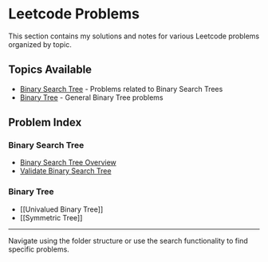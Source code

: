 # Leetcode Problems

This section contains my solutions and notes for various Leetcode problems organized by topic.

## Topics Available

- [Binary Search Tree](Binary%20Search%20Tree/) - Problems related to Binary Search Trees
- [Binary Tree](Binary%20Tree/) - General Binary Tree problems

## Problem Index

### Binary Search Tree
- [Binary Search Tree Overview](Binary%20Search%20Tree/index.md)
- [Validate Binary Search Tree](Binary%20Search%20Tree/Validate%20Binary%20Search%20Tree.md)

### Binary Tree
- [[Univalued Binary Tree]]
- [[Symmetric Tree]]

---

Navigate using the folder structure or use the search functionality to find specific problems.
